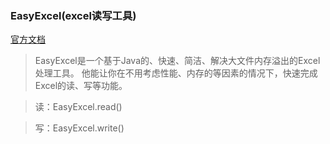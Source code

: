###  EasyExcel(excel读写工具)

[官方文档](https://easyexcel.opensource.alibaba.com/)

>EasyExcel是一个基于Java的、快速、简洁、解决大文件内存溢出的Excel处理工具。
他能让你在不用考虑性能、内存的等因素的情况下，快速完成Excel的读、写等功能。

>读：EasyExcel.read()

>写：EasyExcel.write()